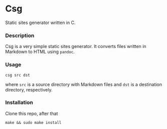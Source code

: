 # Csg
Static sites generator written in C.
### Description
Csg is a very simple static sites generator. It converts files written in Markdown to HTML using `pandoc`.
### Usage
```
csg src dst
```
where `src` is a source directory with Markdown files and `dst` is a destination directory, respectively.
### Installation
Clone this repo, after that
```
make && sudo make install
```
